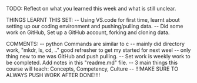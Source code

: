 TODO: Reflect on what you learned this week and what is still unclear.

THINGS LEARNT THIS SET:
-- Using VS.code for first time, learnt about setting up our coding environment and pushing/pulling data.
-- Did some work on GitHub, Set up a GitHub account, forking and cloning data.

COMMENTS:
-- python Commands are similar to c
-- mainly did directory work, "mkdr, ls, cd, .." good refresher to get my started for next weel
-- only thing new to me was GitHub and push pulling.
-- Set work is weekly work to be completed. Add notes in this "readme.md" file.
-- 3 main things this course will teach: Concepts, Competency, Culture
-- !!!MAKE SURE TO ALWAYS PUSH WORK AFTER DONE!!!!
